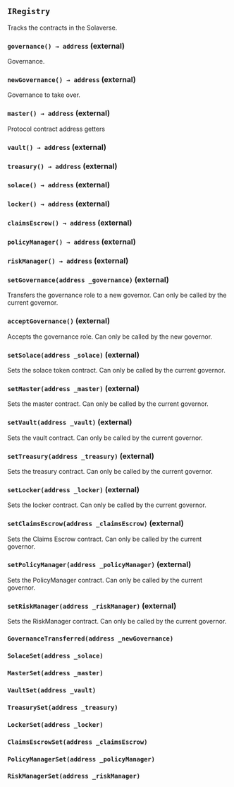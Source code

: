 ## `IRegistry`

Tracks the contracts in the Solaverse.




### `governance() → address` (external)

Governance.



### `newGovernance() → address` (external)

Governance to take over.



### `master() → address` (external)

Protocol contract address getters



### `vault() → address` (external)





### `treasury() → address` (external)





### `solace() → address` (external)





### `locker() → address` (external)





### `claimsEscrow() → address` (external)





### `policyManager() → address` (external)





### `riskManager() → address` (external)





### `setGovernance(address _governance)` (external)

Transfers the governance role to a new governor.
Can only be called by the current governor.




### `acceptGovernance()` (external)

Accepts the governance role.
Can only be called by the new governor.



### `setSolace(address _solace)` (external)

Sets the solace token contract.
Can only be called by the current governor.




### `setMaster(address _master)` (external)

Sets the master contract.
Can only be called by the current governor.




### `setVault(address _vault)` (external)

Sets the vault contract.
Can only be called by the current governor.




### `setTreasury(address _treasury)` (external)

Sets the treasury contract.
Can only be called by the current governor.




### `setLocker(address _locker)` (external)

Sets the locker contract.
Can only be called by the current governor.




### `setClaimsEscrow(address _claimsEscrow)` (external)

Sets the Claims Escrow contract.
Can only be called by the current governor.




### `setPolicyManager(address _policyManager)` (external)

Sets the PolicyManager contract.
Can only be called by the current governor.




### `setRiskManager(address _riskManager)` (external)

Sets the RiskManager contract.
Can only be called by the current governor.





### `GovernanceTransferred(address _newGovernance)`





### `SolaceSet(address _solace)`





### `MasterSet(address _master)`





### `VaultSet(address _vault)`





### `TreasurySet(address _treasury)`





### `LockerSet(address _locker)`





### `ClaimsEscrowSet(address _claimsEscrow)`





### `PolicyManagerSet(address _policyManager)`





### `RiskManagerSet(address _riskManager)`





